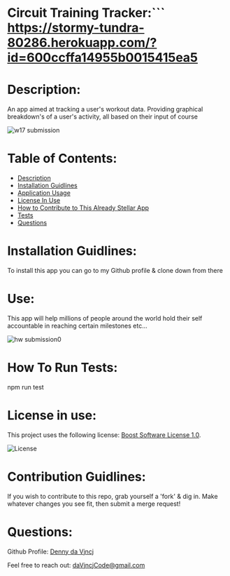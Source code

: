 
    
  # Circuit Training Tracker:``` https://stormy-tundra-80286.herokuapp.com/?id=600ccffa14955b0015415ea5

  # Description:
  An app aimed at tracking a user's workout data. Providing graphical breakdown's of a user's activity, all based on their input of course
  
  ![w17 submission](https://user-images.githubusercontent.com/62162419/105635435-ca46a280-5e30-11eb-9f92-3099cbe9fca4.PNG)

  # Table of Contents:
  - [Description](#description)
  - [Installation Guidlines](#installation-guidlines)
  - [Application Usage](#use)
  - [License In Use](#license-in-use)
  - [How to Contribute to This Already Stellar App](#contribution-Guidlines)
  - [Tests](#how-to-run-tests)
  - [Questions](#questions)

  # Installation Guidlines:
  To install this app you can go to my Github profile & clone down from there

  # Use:
  This app will help millions of people around the world hold their self accountable in reaching certain milestones etc...
  
  ![hw submission0](https://user-images.githubusercontent.com/62162419/105635509-2a3d4900-5e31-11eb-950c-0e6137dd7bb4.PNG)

  # How To Run Tests:
  npm run test

  # License in use:
  This project uses the following license: [Boost Software License 1.0]().
  
  ![License](https://img.shields.io/badge/License-Boost%20Software%20License%201.0-blue.svg)

  # Contribution Guidlines:
  If you wish to contribute to this repo, grab yourself a 'fork' & dig in. Make whatever changes you see fit, then submit a merge request!

  # Questions:
  Github Profile: [Denny da Vjncj](https://www.github.com/DennydaVjncj)
  
  Feel free to reach out: daVjncjCode@gmail.com
